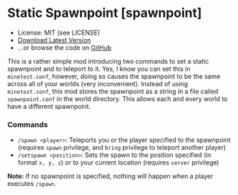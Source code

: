 Static Spawnpoint [spawnpoint]
==============================
* License: MIT (see LICENSE)
* [Download Latest Version](https://github.com/octacian/spawnpoint/archive/master.zip)
* ...or browse the code on [GitHub](https://github.com/octacian/spawnpoint)

This is a rather simple mod introducing two commands to set a static spawnpoint and to teleport to it. Yes, I know you can set this in `minetest.conf`, however, doing so causes the spawnpoint to be the same across all of your worlds (very inconvenient). Instead of using `minetest.conf`, this mod stores the spawnpoint as a string in a file called `spawnpoint.conf` in the world directory. This allows each and every world to have a different spawnpoint.

### Commands
- `/spawn <player>`: Teleports you or the player specified to the spawnpoint (requires `spawn` privilege, and `bring` privilege to teleport another player)
- `/setspawn <position>`: Sets the spawn to the position specified (in format `x, y, z`) or to your current location (requires `server` privilege)

__Note:__ If no spawnpoint is specified, nothing will happen when a player executes `/spawn`.
